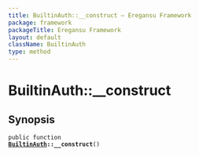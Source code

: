 ```yaml
---
title: BuiltinAuth::__construct — Eregansu Framework
package: framework
packageTitle: Eregansu Framework
layout: default
className: BuiltinAuth
type: method
---
```


# BuiltinAuth::__construct

## Synopsis

<code>public function <b><a href="BuiltinAuth">BuiltinAuth</a>::__construct</b>()</code>

